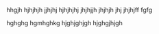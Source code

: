 hhgjh
hjhjhjh
jjhjhj
hjhjhjhj
jhjhjjh
jhjhjh
jhj
jhjhjff
fgfg

hghghg
hgmhghkg
hjghjghjgh
hjghgjhjgh
